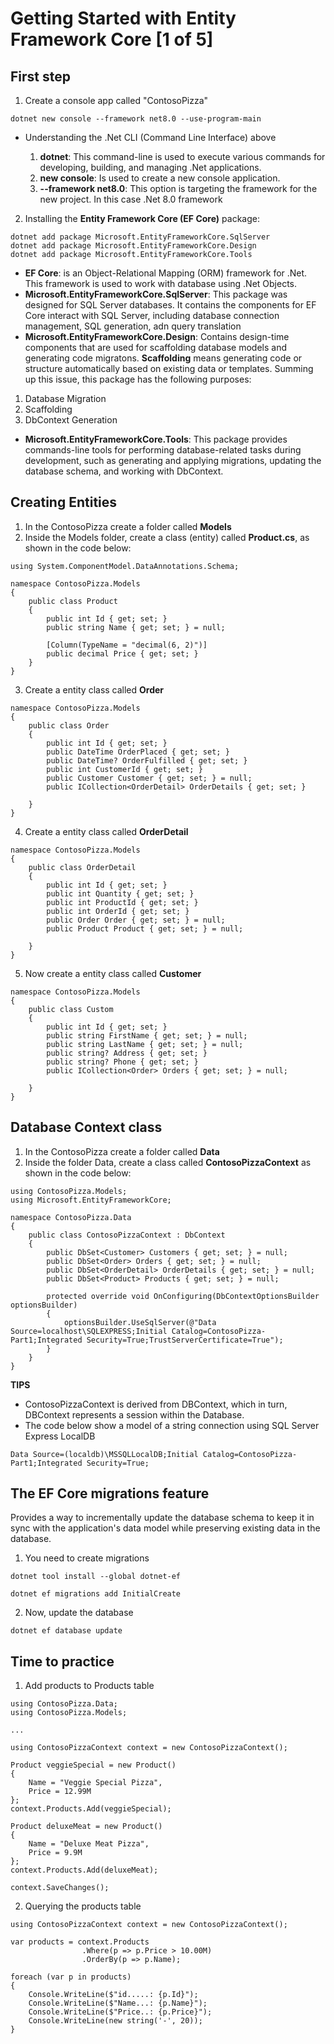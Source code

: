 # Getting Started with Entity Framework Core [1 of 5]

## First step

1. Create a console app called "ContosoPizza"

```
dotnet new console --framework net8.0 --use-program-main
```

* Understanding the .Net CLI (Command Line Interface) above

    1. **dotnet**: This command-line is used to execute various commands for developing, building, and managing .Net applications.
    2. **new console**: Is used to create a new console application.
    3. **--framework net8.0**: This option is targeting the framework for the new project. In this case .Net 8.0 framework

2. Installing the **Entity Framework Core (EF Core)** package:

```
dotnet add package Microsoft.EntityFrameworkCore.SqlServer
dotnet add package Microsoft.EntityFrameworkCore.Design
dotnet add package Microsoft.EntityFrameworkCore.Tools
```

* **EF Core**: is an Object-Relational Mapping (ORM) framework for .Net. This framework  is used to work with database using .Net Objects.
* **Microsoft.EntityFrameworkCore.SqlServer**: This package was designed for SQL Server databases. It contains the components for EF Core interact with SQL Server, including database connection management, SQL generation, adn query translation
* **Microsoft.EntityFrameworkCore.Design**: Contains design-time components that are used for scaffolding database models and generating code migratons. **Scaffolding** means generating code or structure automatically based on existing data or templates. Summing up this issue, this package has the following purposes:

1. Database Migration
2. Scaffolding
3. DbContext Generation

* **Microsoft.EntityFrameworkCore.Tools**: This package provides commands-line tools for performing database-related tasks during development, such as generating and applying migrations, updating the database schema, and working with DbContext.


## Creating Entities

1. In the ContosoPizza create a folder called **Models**
2. Inside the Models folder, create a class (entity) called **Product.cs**, as shown in the code below:

```
using System.ComponentModel.DataAnnotations.Schema;

namespace ContosoPizza.Models
{
    public class Product
    {
        public int Id { get; set; }
        public string Name { get; set; } = null;

        [Column(TypeName = "decimal(6, 2)")]
        public decimal Price { get; set; }
    }    
}
```

3. Create a entity class called **Order**

```
namespace ContosoPizza.Models
{
    public class Order
    {
        public int Id { get; set; }
        public DateTime OrderPlaced { get; set; }
        public DateTime? OrderFulfilled { get; set; }
        public int CustomerId { get; set; }
        public Customer Customer { get; set; } = null;
        public ICollection<OrderDetail> OrderDetails { get; set; }

    }
}
```

4. Create a entity class called **OrderDetail**

```
namespace ContosoPizza.Models
{
    public class OrderDetail
    {
        public int Id { get; set; }
        public int Quantity { get; set; }
        public int ProductId { get; set; }
        public int OrderId { get; set; }
        public Order Order { get; set; } = null;
        public Product Product { get; set; } = null;

    }
}
```

5. Now create a entity class called **Customer**

```
namespace ContosoPizza.Models
{
    public class Custom
    {
        public int Id { get; set; }
        public string FirstName { get; set; } = null;
        public string LastName { get; set; } = null;
        public string? Address { get; set; }
        public string? Phone { get; set; }
        public ICollection<Order> Orders { get; set; } = null;

    }
}
```

## Database Context class

1. In the ContosoPizza create a folder called **Data**
2. Inside the folder Data, create a class called **ContosoPizzaContext** as shown in the code below:

```
using ContosoPizza.Models;
using Microsoft.EntityFrameworkCore;

namespace ContosoPizza.Data
{
    public class ContosoPizzaContext : DbContext
    {
        public DbSet<Customer> Customers { get; set; } = null;
        public DbSet<Order> Orders { get; set; } = null;
        public DbSet<OrderDetail> OrderDetails { get; set; } = null;
        public DbSet<Product> Products { get; set; } = null;

        protected override void OnConfiguring(DbContextOptionsBuilder optionsBuilder)
        {
            optionsBuilder.UseSqlServer(@"Data Source=localhost\SQLEXPRESS;Initial Catalog=ContosoPizza-Part1;Integrated Security=True;TrustServerCertificate=True");
        }
    }
}
```

**TIPS** 

* ContosoPizzaContext is derived from DBContext, which in turn, DBContext represents a session within the Database.
* The code below show a model of a string connection using SQL Server Express LocalDB

```
Data Source=(localdb)\MSSQLLocalDB;Initial Catalog=ContosoPizza-Part1;Integrated Security=True;
```

## The EF Core migrations feature

Provides a way to incrementally update the database schema to keep it in sync with the application's data model while preserving existing data in the database.

1. You need to create migrations

```
dotnet tool install --global dotnet-ef

dotnet ef migrations add InitialCreate
```

2. Now, update the database

```
dotnet ef database update
```

## Time to practice

1. Add products to Products table
```
using ContosoPizza.Data;
using ContosoPizza.Models;

...

using ContosoPizzaContext context = new ContosoPizzaContext();

Product veggieSpecial = new Product()
{
    Name = "Veggie Special Pizza",
    Price = 12.99M
};
context.Products.Add(veggieSpecial);

Product deluxeMeat = new Product()
{
    Name = "Deluxe Meat Pizza",
    Price = 9.9M
};
context.Products.Add(deluxeMeat);

context.SaveChanges();
```

2. Querying the products table

```
using ContosoPizzaContext context = new ContosoPizzaContext();

var products = context.Products
                .Where(p => p.Price > 10.00M)
                .OrderBy(p => p.Name);

foreach (var p in products)
{
    Console.WriteLine($"id.....: {p.Id}");
    Console.WriteLine($"Name...: {p.Name}");
    Console.WriteLine($"Price..: {p.Price}");
    Console.WriteLine(new string('-', 20));
}
```